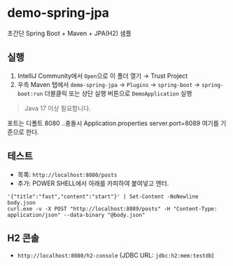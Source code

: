 # demo-spring-jpa

초간단 Spring Boot + Maven + JPA(H2) 샘플

## 실행
1) IntelliJ Community에서 `Open`으로 이 폴더 열기 → Trust Project
2) 우측 Maven 탭에서 `demo-spring-jpa` → `Plugins` → `spring-boot` → `spring-boot:run` 더블클릭
   또는 상단 실행 버튼으로 `DemoApplication` 실행

> Java 17 이상 필요합니다.

포트는 디폴트 8080 ..충돌시 
Application.properties
server.port=8089 여기를 기준으로 한다.

## 테스트
- 목록: `http://localhost:8080/posts`
- 추가: 
POWER SHELL에서 아래를 카피하여 붙여넣고 엔터.
```
'{"title":"fast","content":"start"}' | Set-Content -NoNewline body.json
curl.exe -v -X POST "http://localhost:8089/posts" -H "Content-Type: application/json" --data-binary "@body.json"
```

## H2 콘솔
- `http://localhost:8080/h2-console` (JDBC URL: `jdbc:h2:mem:testdb`)
